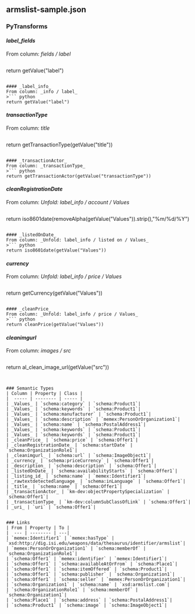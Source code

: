 ## armslist-sample.json

### PyTransforms
#### _label_fields_
From column: _fields / label_
>``` python
return getValue("label")
```

#### _label_info_
From column: _info / label_
>``` python
return getValue("label")
```

#### _transactionType_
From column: _title_
>``` python
return getTransactionType(getValue("title"))
```

#### _transactionActor_
From column: _transactionType_
>``` python
return getTransactionActor(getValue("transactionType"))
```

#### _cleanRegistrationDate_
From column: _Unfold: label_info / account / Values_
>``` python
return iso8601date(removeAlpha(getValue("Values")).strip(),"%m/%d/%Y")
```

#### _listedOnDate_
From column: _Unfold: label_info / listed on / Values_
>``` python
return iso8601date(getValue("Values"))
```

#### _currency_
From column: _Unfold: label_info / price / Values_
>``` python
return getCurrency(getValue("Values"))
```

#### _cleanPrice_
From column: _Unfold: label_info / price / Values_
>``` python
return cleanPrice(getValue("Values"))
```

#### _cleanimgurl_
From column: _images / src_
>``` python
return al_clean_image_url(getValue("src"))
```


### Semantic Types
| Column | Property | Class |
|  ----- | -------- | ----- |
| _Values_ | `schema:category` | `schema:Product1`|
| _Values_ | `schema:keywords` | `schema:Product1`|
| _Values_ | `schema:manufacturer` | `schema:Product1`|
| _Values_ | `schema:description` | `memex:PersonOrOrganization1`|
| _Values_ | `schema:name` | `schema:PostalAddress1`|
| _Values_ | `schema:keywords` | `schema:Product1`|
| _Values_ | `schema:keywords` | `schema:Product1`|
| _cleanPrice_ | `schema:price` | `schema:Offer1`|
| _cleanRegistrationDate_ | `schema:startDate` | `schema:OrganizationRole1`|
| _cleanimgurl_ | `schema:url` | `schema:ImageObject1`|
| _currency_ | `schema:priceCurrency` | `schema:Offer1`|
| _description_ | `schema:description` | `schema:Offer1`|
| _listedOnDate_ | `schema:availabilityStarts` | `schema:Offer1`|
| _listing_id_ | `schema:name` | `memex:Identifier1`|
| _rawtextdetectedlanguage_ | `schema:inLanguage` | `schema:Offer1`|
| _title_ | `schema:name` | `schema:Offer1`|
| _transactionActor_ | `km-dev:objectPropertySpecialization` | `schema:Offer1`|
| _transactionType_ | `km-dev:columnSubClassOfLink` | `schema:Offer1`|
| _uri_ | `uri` | `schema:Offer1`|


### Links
| From | Property | To |
|  --- | -------- | ---|
| `memex:Identifier1` | `memex:hasType` | `xsd:http://dig.isi.edu/weapons/data/thesaurus/identifier/armslist`|
| `memex:PersonOrOrganization1` | `schema:memberOf` | `schema:OrganizationRole1`|
| `schema:Offer1` | `memex:identifier` | `memex:Identifier1`|
| `schema:Offer1` | `schema:availableAtOrFrom` | `schema:Place1`|
| `schema:Offer1` | `schema:itemOffered` | `schema:Product1`|
| `schema:Offer1` | `schema:publisher` | `schema:Organization1`|
| `schema:Offer1` | `schema:seller` | `memex:PersonOrOrganization1`|
| `schema:Organization1` | `schema:name` | `xsd:armslist.com`|
| `schema:OrganizationRole1` | `schema:memberOf` | `schema:Organization1`|
| `schema:Place1` | `schema:address` | `schema:PostalAddress1`|
| `schema:Product1` | `schema:image` | `schema:ImageObject1`|
